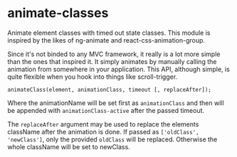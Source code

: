 # animate-classes

Animate element classes with timed out state classes.
This module is inspired by the likes of ng-animate and react-css-animation-group.

Since it's not binded to any MVC framework, it really is a lot more simple than the ones that inspired it.
It simply animates by manually calling the animation from somewhere in your application.
This API, although simple, is quite flexible when you hook into things like scroll-trigger.

`animateClass(element, animationClass, timeout [, replaceAfter]);`

Where the animationName will be set first as `animationClass`
and then will be appended with `animationClass-active` after the passed timeout.

The `replaceAfter` argument may be used to replace the elements className after the animation is done.
If passed as `['oldClass', 'newClass']`, only the provided `oldClass` will be replaced.
Otherwise the whole className will be set to newClass.
